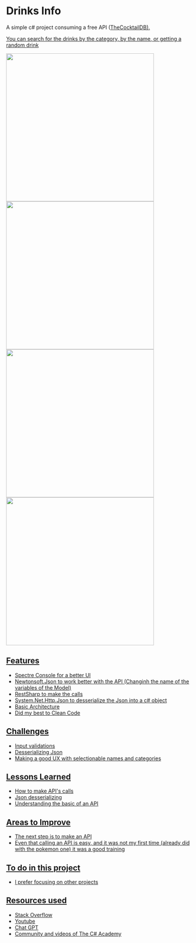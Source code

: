 <h1>Drinks Info</h1>
<p>A simple c# project consuming a free API (<a href="https://www.thecocktaildb.com/api.php">TheCocktailDB).</p>
<p>You can search for the drinks by the category, by the name, or getting a random drink</p>
  <img src="https://github.com/kronyer/DrinksInfo_Console/assets/152650887/ac3083b7-794f-4323-9c3d-7c5f02b30f88" width="400px">
  <img src="https://github.com/kronyer/DrinksInfo_Console/assets/152650887/2f221c05-68af-47ba-ad42-be2a157f0574" width="400px">
  <img src="https://github.com/kronyer/DrinksInfo_Console/assets/152650887/708b91b5-3567-464f-b976-81be9ed039e5" width="400px">
  <img src="https://github.com/kronyer/DrinksInfo_Console/assets/152650887/cb037617-af60-436e-8057-acd07ecd8406" width="400px">


<h2>Features</h2>
<ul>
  <li>Spectre Console for a better UI</li>
  <li>Newtonsoft.Json to work better with the API (Changinh the name of the variables of the Model)</li>
  <li>RestSharp to make the calls</li>
  <li>System.Net.Http.Json to desserialize the Json into a c# object</li>
  <li>Basic Architecture</li>
  <li>Did my best to Clean Code</li>
</ul>
<h2>Challenges</h2>
<ul>
  <li>Input validations</li>
  <li>Desserializing Json</li>
  <li>Making a good UX with selectionable names and categories</li>
</ul>
<h2>Lessons Learned</h2>
<ul>
  <li>How to make API's calls</li>
  <li>Json desserializing</li>
  <li>Understanding the basic of an API</li>
</ul>
<h2>Areas to Improve</h2>
  <ul>
    <li>The next step is to make an API</li>
    <li>Even that calling an API is easy, and it was not my first time (already did with the pokemon one) it was a good training</li>
  </ul>
  <h2>To do in this project</h2>
  <ul>
    <li>I prefer focusing on other projects</li>
  </ul>
  <h2>Resources used</h2>
  <ul>
    <li>Stack Overflow</li>
    <li>Youtube</li>
    <li>Chat GPT</li>
    <li>Community and videos of <a href="https://github.com/TheCSharpAcademy">The C# Academy</li>
  </ul>

